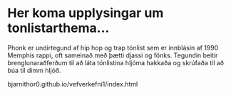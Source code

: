 # Her koma upplysingar um tonlistarthema...
Phonk er undirtegund af hip hop og trap tónlist sem er innblásin af 1990 Memphis rappi, oft sameinað með þætti djassi og fönks. Tegundin beitir brenglunaraðferðum til að láta tónlistina hljóma hakkaða og skrúfaða til að búa til dimm hljóð.

bjarnithor0.github.io/vefverkefni1/index.html

